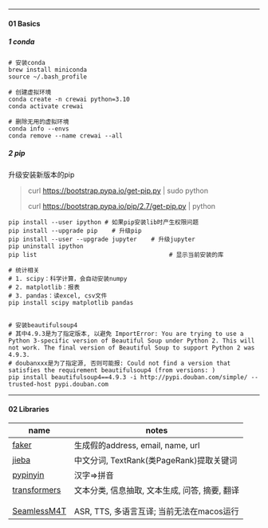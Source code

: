 

---
#### 01 Basics

##### 1 conda



```shell
# 安装conda
brew install miniconda
source ~/.bash_profile

# 创建虚拟环境
conda create -n crewai python=3.10
conda activate crewai

# 删除无用的虚拟环境
conda info --envs
conda remove --name crewai --all
```



##### 2 pip

升级安装新版本的pip

> curl https://bootstrap.pypa.io/get-pip.py | sudo python
>
> curl https://bootstrap.pypa.io/pip/2.7/get-pip.py | python



```shell
pip install --user ipython # 如果pip安装lib时产生权限问题
pip install --upgrade pip	 # 升级pip
pip install --user --upgrade jupyter	# 升级jupyter
pip uninstall ipython
pip list									 # 显示当前安装的库 

# 统计相关
# 1. scipy：科学计算，会自动安装numpy
# 2. matplotlib：报表
# 3. pandas：读excel, csv文件
pip install scipy matplotlib pandas


# 安装beautifulsoup4
# 其中4.9.3是为了指定版本, 以避免 ImportError: You are trying to use a Python 3-specific version of Beautiful Soup under Python 2. This will not work. The final version of Beautiful Soup to support Python 2 was 4.9.3.
# doubanxxx是为了指定源, 否则可能报: Could not find a version that satisfies the requirement beautifulsoup4 (from versions: )
pip install beautifulsoup4==4.9.3 -i http://pypi.douban.com/simple/ --trusted-host pypi.douban.com 
```





---

#### 02 Libraries

| name                                                         | notes                                          |
| ------------------------------------------------------------ | ---------------------------------------------- |
| [faker](https://faker.readthedocs.io/en/master/)             | 生成假的address, email, name, url              |
| [jieba](https://github.com/fxsjy/jieba)                      | 中文分词, TextRank(类PageRank)提取关键词       |
| [pypinyin](https://pypi.org/project/pypinyin)                | 汉字=>拼音                                     |
| [transformers](https://github.com/huggingface/transformers)  | 文本分类, 信息抽取, 文本生成, 问答, 摘要, 翻译 |
|                                                              |                                                |
|                                                              |                                                |
| [SeamlessM4T](https://github.com/facebookresearch/seamless_communication) | ASR, TTS, 多语言互译; 当前无法在macos运行      |

